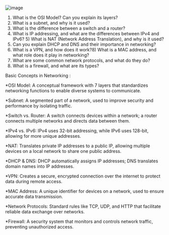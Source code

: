 ![image](https://github.com/user-attachments/assets/37d79566-bc9b-4d00-b02d-377991d4bfab)

1) What is the OSI Model? Can you explain its layers?
2) What is a subnet, and why is it used?
3) What is the difference between a switch and a router?
4) What is IP addressing, and what are the differences between IPv4 and IPv6? 5) What is NAT (Network Address Translation), and why is it used?
6) Can you explain DHCP and DNS and their importance in networking?
7) What is a VPN, and how does it work?8) What is a MAC address, and what role does it play in networking?
9) What are some common network protocols, and what do they do?
10) What is a firewall, and what are its types?

Basic Concepts in Networking :

*OSI Model: A conceptual framework with 7 layers that standardizes networking functions to enable diverse systems to communicate.

*Subnet: A segmented part of a network, used to improve security and performance by isolating traffic.

*Switch vs. Router: A switch connects devices within a network; a router connects multiple networks and directs data between them.

*IPv4 vs. IPv6: IPv4 uses 32-bit addressing, while IPv6 uses 128-bit, allowing for more unique addresses.

*NAT: Translates private IP addresses to a public IP, allowing multiple devices on a local network to share one public address.

*DHCP & DNS: DHCP automatically assigns IP addresses; DNS translates domain names into IP addresses.

*VPN: Creates a secure, encrypted connection over the internet to protect data during remote access.

*MAC Address: A unique identifier for devices on a network, used to ensure accurate data transmission.

*Network Protocols: Standard rules like TCP, UDP, and HTTP that facilitate reliable data exchange over networks.

*Firewall: A security system that monitors and controls network traffic, preventing unauthorized access.

